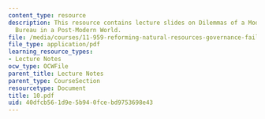 ```yaml
---
content_type: resource
description: This resource contains lecture slides on Dilemmas of a Modern Science
  Bureau in a Post-Modern World.
file: /media/courses/11-959-reforming-natural-resources-governance-failings-of-scientific-rationalism-and-alternatives-for-building-common-ground-january-iap-2007/40dfcb561d9e5b940fcebd9753698e43_10.pdf
file_type: application/pdf
learning_resource_types:
- Lecture Notes
ocw_type: OCWFile
parent_title: Lecture Notes
parent_type: CourseSection
resourcetype: Document
title: 10.pdf
uid: 40dfcb56-1d9e-5b94-0fce-bd9753698e43
---
```

